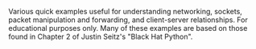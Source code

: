 Various quick examples useful for understanding networking, sockets, packet manipulation and forwarding, and client-server relationships. For educational purposes only. Many of these examples are based on those found in Chapter 2 of Justin Seitz's "Black Hat Python".
